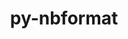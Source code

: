---
title: "py-nbformat"
layout: cache
categories: [package, develop-2025-07-13]
meta: {"compilers": ["none"], "num_specs": 7, "num_specs_by_stack": {"data-vis-sdk": 1, "e4s": 4, "e4s-neoverse-v2": 2, "root": 7}, "oss": ["ubuntu20.04", "ubuntu22.04"], "platforms": ["linux"], "stacks": ["data-vis-sdk", "e4s", "e4s-neoverse-v2", "root"], "targets": ["neoverse_v2", "x86_64_v3"], "versions": ["5.8.0"]}
spec_details: [{"compiler": "none", "hash": "2hall4ewe5xy724c5lg373ivjjppbthh", "os": "ubuntu22.04", "platform": "linux", "size": "-", "stacks": ["e4s-neoverse-v2", "root"], "target": "neoverse_v2", "variants": ["build_system=python_pip"], "versions": ["5.8.0"]}, {"compiler": "none", "hash": "2vbsjzsvsbewnam2xmmwdo46xjs6eeel", "os": "ubuntu22.04", "platform": "linux", "size": "-", "stacks": ["e4s", "root"], "target": "x86_64_v3", "variants": ["build_system=python_pip"], "versions": ["5.8.0"]}, {"compiler": "none", "hash": "3yh5g5zkp2qg47p3ospmk4yobxozs5nv", "os": "ubuntu22.04", "platform": "linux", "size": "-", "stacks": ["e4s", "root"], "target": "x86_64_v3", "variants": ["build_system=python_pip"], "versions": ["5.8.0"]}, {"compiler": "none", "hash": "jo3gulmian2yydskvrggwtqerz423upg", "os": "ubuntu20.04", "platform": "linux", "size": "-", "stacks": ["data-vis-sdk", "root"], "target": "x86_64_v3", "variants": ["build_system=python_pip"], "versions": ["5.8.0"]}, {"compiler": "none", "hash": "l5bk34gtqiovubsvra4pydzoqywkblap", "os": "ubuntu22.04", "platform": "linux", "size": "-", "stacks": ["e4s", "root"], "target": "x86_64_v3", "variants": ["build_system=python_pip"], "versions": ["5.8.0"]}, {"compiler": "none", "hash": "mh5hrdc4v4foufobodvfga2eeo3mjel7", "os": "ubuntu22.04", "platform": "linux", "size": "-", "stacks": ["e4s-neoverse-v2", "root"], "target": "neoverse_v2", "variants": ["build_system=python_pip"], "versions": ["5.8.0"]}, {"compiler": "none", "hash": "tuam272br5kfee5yojmmeoqmb7shtrov", "os": "ubuntu22.04", "platform": "linux", "size": "-", "stacks": ["e4s", "root"], "target": "x86_64_v3", "variants": ["build_system=python_pip"], "versions": ["5.8.0"]}]
---